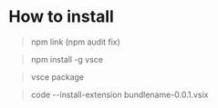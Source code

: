 # How to install

> npm link (npm audit fix)

> npm install -g vsce

> vsce package

> code --install-extension bundlename-0.0.1.vsix
